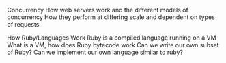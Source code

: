 Concurrency
  How web servers work and the different models of concurrency
  How they perform at differing scale and dependent on types of requests

How Ruby/Languages Work
  Ruby is a compiled language running on a VM
  What is a VM, how does Ruby bytecode work
  Can we write our own subset of Ruby?
  Can we implement our own language similar to ruby?
